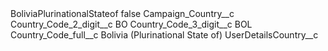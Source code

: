 <?xml version="1.0" encoding="UTF-8"?>
<CustomMetadata xmlns="http://soap.sforce.com/2006/04/metadata" xmlns:xsi="http://www.w3.org/2001/XMLSchema-instance" xmlns:xsd="http://www.w3.org/2001/XMLSchema">
    <label>BoliviaPlurinationalStateof</label>
    <protected>false</protected>
    <values>
        <field>Campaign_Country__c</field>
        <value xsi:nil="true"/>
    </values>
    <values>
        <field>Country_Code_2_digit__c</field>
        <value xsi:type="xsd:string">BO</value>
    </values>
    <values>
        <field>Country_Code_3_digit__c</field>
        <value xsi:type="xsd:string">BOL</value>
    </values>
    <values>
        <field>Country_Code_full__c</field>
        <value xsi:type="xsd:string">Bolivia (Plurinational State of)</value>
    </values>
    <values>
        <field>UserDetailsCountry__c</field>
        <value xsi:nil="true"/>
    </values>
</CustomMetadata>
